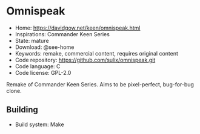 # Omnispeak

- Home: https://davidgow.net/keen/omnispeak.html
- Inspirations: Commander Keen Series
- State: mature
- Download: @see-home
- Keywords: remake, commercial content, requires original content
- Code repository: https://github.com/sulix/omnispeak.git
- Code language: C
- Code license: GPL-2.0

Remake of Commander Keen Series.
Aims to be pixel-perfect, bug-for-bug clone.

## Building

- Build system: Make
